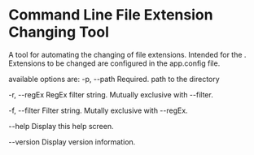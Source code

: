 ﻿# Command Line File Extension Changing Tool

A tool for automating the changing of file extensions. Intended for the . Extensions to be changed are configured in the app.config file.

available options are:
  -p, --path      Required. path to the directory

  -r, --regEx     RegEx filter string. Mutually exclusive with --filter.

  -f, --filter    Filter string. Mutally exclusive with --regEx.

  --help          Display this help screen.

  --version       Display version information.